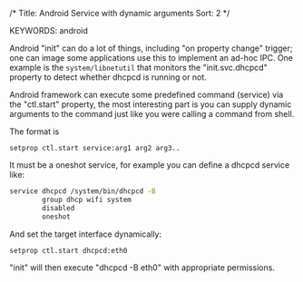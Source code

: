 /*
  Title: Android Service with dynamic arguments
  Sort: 2
  */

KEYWORDS: android

Android "init" can do a lot of things, including "on property change" trigger; one can image some applications use this to implement an ad-hoc IPC. One example is the `system/libnetutil` that monitors the "init.svc.dhcpcd" property to detect whether dhcpcd is running or not.

Android framework can execute some predefined command (service) via the "ctl.start" property, the most interesting part is you can supply dynamic arguments to the command just like you were calling a command from shell.

The format is

```
setprop ctl.start service:arg1 arg2 arg3..
```

It must be a oneshot service, for example you can define a dhcpcd service like:

```sh
service dhcpcd /system/bin/dhcpcd -B
        group dhcp wifi system
        disabled
        oneshot
```

And set the target interface dynamically:

```
setprop ctl.start dhcpcd:eth0
```

"init" will then execute "dhcpcd -B eth0" with appropriate permissions.

